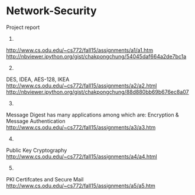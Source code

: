 # Network-Security

Project report 

1.
http://www.cs.odu.edu/~cs772/fall15/assignments/a1/a1.htm
http://nbviewer.ipython.org/gist/chakpongchung/54045daf664a2de7bc1a

2.
DES, IDEA, AES-128, IKEA
http://www.cs.odu.edu/~cs772/fall15/assignments/a2/a2.html
http://nbviewer.ipython.org/gist/chakpongchung/88d880bb69b676ec8a07

3.
Message Digest   has many applications among which are:  Encryption & Message Authentication
http://www.cs.odu.edu/~cs772/fall15/assignments/a3/a3.htm

4.
Public Key Cryptography
http://www.cs.odu.edu/~cs772/fall15/assignments/a4/a4.html

5.
PKI Certifcates and Secure Mail  
http://www.cs.odu.edu/~cs772/fall15/assignments/a5/a5.htm
